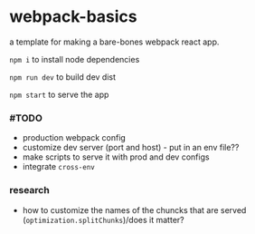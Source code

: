 # webpack-basics

a template for making a bare-bones webpack react app. 

`npm i` to install node dependencies

`npm run dev` to build dev dist

`npm start` to serve the app

### #TODO
- production webpack config
- customize dev server (port and host) - put in an env file??
- make scripts to serve it with prod and dev configs
- integrate `cross-env`

### research
- how to customize the names of the chuncks that are served (`optimization.splitChunks`)/does it matter?
